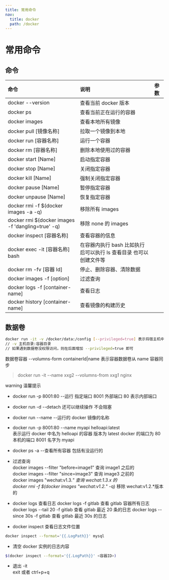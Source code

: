 ```yaml
---
title: 常用命令
nav:
  title: docker
  path: /docker
---
```


# 常用命令

## 命令

| 命令                                              | 说明                                                              | 参数 |
| :------------------------------------------------ | :---------------------------------------------------------------- | :--- |
| docker --version                                  | 查看当前 docker 版本                                              |
| docker ps                                         | 查看当前正在运行的容器                                            |
| docker images                                     | 查看本地所有镜像                                                  |
| docker pull [镜像名称]                            | 拉取一个镜像到本地                                                |
| docker run [容器名称]                             | 运行一个容器                                                      |
| docker rm [容器名称]                              | 删除本地使用过的容器                                              |
| docker start [Name]                               | 启动指定容器                                                      |
| docker stop [Name]                                | 关闭指定容器                                                      |
| docker kill [Name]                                | 强制关闭指定容器                                                  |
| docker pause [Name]                               | 暂停指定容器                                                      |
| docker unpause [Name]                             | 恢复指定容器                                                      |
| docker rmi -f $(docker images -a -q)              | 移除所有 images                                                   |
| docker rmi $(docker images -f 'dangling=true' -q) | 移除 none 的 images                                               |
| docker inspect [容器名称]                         | 查看容器的信息                                                    |
| docker exec -it [容器名称] bash                   | 在容器内执行 bash 比如执行后可以执行 ls 查看目录 也可以创建文件等 |
| docker rm -fv [容器 Id]                           | 停止、删除容器、清除数据                                          |
| docker images -f [option]                         | 过滤查询                                                          |
| docker logs -f [container-name]                   | 查看日志                                                          |
| docker history [container-name]                   | 查看镜像的构建历史                                                |

## 数据卷

```bash
docker run -it -v /docker/data:/config [--privileged=true] 表示将宿主机中的/docker/data目录跟容器中的/config 目录做一个映射，如果没有将自动创建
// -v 主机目录:容器目录
// 如果遇到数据卷没权限访问，则在后面增加 --privileged=true 即可
```

数据卷容器
--volumns-form containerId|name 表示容器数据卷从 name 容器同步

> docker run -it --name xxg2 --volumns-from xxg1 nginx

warning 温馨提示

- docker run -p 8001:80 --运行 指定端口 8001 外部端口 80 表示内部端口
- docker run -d --detach 还可以继续操作 不会阻塞
- docker run --name --运行的 docker 镜像的名称
- docker run -p 8001:80 --name myapi helloapi:latest  
  表示运行 docker 中名为 helloapi 的容器 版本为 latest docker 的端口为 80 本机的端口 8001 名字为 myapi
- docker ps -a --查看所有容器 包括有没运行的
- 过滤查询  
  docker images --filter "before=image1" 查询 image1 之后的  
  docker images --filter "since=image3" 查询 image3 之前的  
  docker images "wechat:v1.3._" 查询 wechat:1.3.x 的  
  docker rmi -f $(docker images "wechat:v1.2._" -q) 移除 wechat:v1.2.\*版本的
- docker logs 查看日志
  docker logs -f gitlab 查看 gitlab 容器所有日志
  docker logs --tail 20 -f gitlab 查看 gitlab 最近 20 条的日志
  docker logs --since 30s -f gitlab 查看 gitlab 最近 30s 的日志

- docker inspect 查看日志文件位置

```bash
docker inspect --format='{{.LogPath}}' mysql
```

- 清空 docker 实例的日志内容

```bash
$(docker inspect --format='{{.LogPath}}' <容器ID>)
```

- 退出 -it  
  exit 或者 ctrl+p+q
